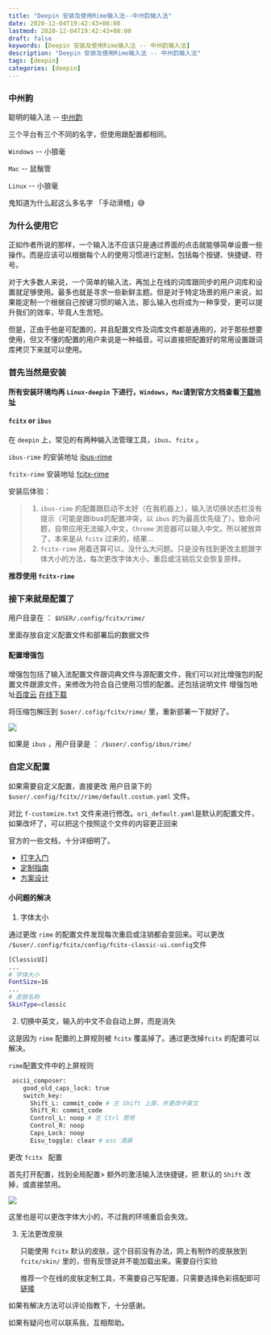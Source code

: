 ```yaml
---
title: "Deepin 安装及使用Rime输入法--中州韵输入法"
date: 2020-12-04T19:42:43+08:00
lastmod: 2020-12-04T19:42:43+08:00
draft: false
keywords: [Deepin 安装及使用Rime输入法 -- 中州韵输入法]
description: "Deepin 安装及使用Rime输入法 -- 中州韵输入法"
tags: [deepin]
categories: [deepin]
---
```


### 中州韵

聪明的输入法 -- [中州韵](https://rime.im/)

三个平台有三个不同的名字，但使用跟配置都相同。

`Windows` -- 小狼毫

`Mac` -- 鼠鬚管

`Linux` -- 小狼毫

鬼知道为什么起这么多名字 「手动滑稽」😅

### 为什么使用它

正如作者所说的那样，一个输入法不应该只是通过界面的点击就能够简单设置一些操作。而是应该可以根据每个人的使用习惯进行定制，包括每个按键、快捷键、符号。

对于大多数人来说，一个简单的输入法，再加上在线的词库跟同步的用户词库和设置就足够使用。最多也就是寻求一些新鲜主题。但是对于特定场景的用户来说，如果能定制一个根据自己按键习惯的输入法，那么输入也将成为一种享受，更可以提升我们的效率，毕竟人生苦短。

但是，正由于他是可配置的，并且配置文件及词库文件都是通用的，对于那些想要使用，但又不懂的配置的用户来说是一种福音。可以直接把配置好的常用设置跟词库拷贝下来就可以使用。

### 首先当然是安装

**所有安装环境均再 `Linux-deepin` 下进行，`Windows`，`Mac`请到官方文档查看[下载地址](https://rime.im/download/)**

####  `fcitx` or `ibus`

在 `deepin` 上，常见的有两种输入法管理工具，`ibus`、`fcitx` 。

`ibus-rime` 的安装地址 [ibus-rime](http://wiki.deepinos.org.cn/deepin%E6%8A%98%E8%85%BE%E7%AC%94%E8%AE%B0/%E7%AC%AC%E5%85%AD%E7%AB%A0/6.5.html)

`fcitx-rime` 安装地址 [fcitx-rime](http://wiki.deepinos.org.cn/deepin%E6%8A%98%E8%85%BE%E7%AC%94%E8%AE%B0/%E7%AC%AC%E5%85%AD%E7%AB%A0/6.4.html)

安装后体验：

>   1.  `ibus-rime` 的配置跟启动不太好（在我机器上），输入法切换状态栏没有提示（可能是跟ibus的配置冲突，以 `ibus` 的为最高优先级了）。致命问题，自带应用无法输入中文，`Chrome` 浏览器可以输入中文。所以被放弃了，本来是从 `fcitx` 过来的，结果...
>   2.  `fcitx-rime` 用着还算可以，没什么大问题。只是没有找到更改主题跟字体大小的方法，每次更改字体大小，重启或注销后又会恢复原样。

**推荐使用 `fcitx-rime`**

### 接下来就是配置了

用户目录在 ： `$USER/.config/fcitx/rime/`

里面存放自定义配置文件和部署后的数据文件

#### 配置增强包

增强包包括了输入法配置文件跟词典文件与源配置文件，我们可以对比增强包的配置文件跟源文件，来修改为符合自己使用习惯的配置。还包括说明文件 增强包地址[百度云](https://pan.baidu.com/s/1jI1a8eE) [在线下载](https://www.caoayu.xyz/file/rime-pro.zip)

将压缩包解压到 `$user/.cofig/fcitx/rime/` 里，重新部署一下就好了。

![](https://cdn.jsdelivr.net/gh/ayuayue/cdn/img/20201204203021.png)



如果是 `ibus` ，用户目录是 ： `/$user/.config/ibus/rime/`

### 自定义配置

如果需要自定义配置，直接更改 用户目录下的 `$user/.config/fcitx//rime/default.costum.yaml` 文件。

对比 `f-customize.txt` 文件来进行修改。`ori_default.yaml`是默认的配置文件，如果改坏了，可以把这个按照这个文件的内容更正回来

官方的一些文档，十分详细明了。

*   [打字入门](https://github.com/rime/home/wiki/UserGuide)
*   [定制指南](https://github.com/rime/home/wiki/CustomizationGuide)
*   [方案设计](https://github.com/rime/home/wiki/RimeWithSchemata)

#### 小问题的解决

1.  字体太小

通过更改 `rime` 的配置文件发现每次重启或注销都会变回来。可以更改 `/$user/.config/fcitx/config/fcitx-classic-ui.config`文件

```bash
[ClassicUI]
...
# 字体大小
FontSize=16
...
# 皮肤名称
SkinType=classic
```

2.  切换中英文，输入的中文不会自动上屏，而是消失

这是因为 `rime` 配置的上屏规则被 `fcitx` 覆盖掉了。通过更改掉`fcitx` 的配置可以解决。

`rime`配置文件中的上屏规则

```bash
 ascii_composer:
    good_old_caps_lock: true
    switch_key:
      Shift_L: commit_code # 左 Shift 上屏，并更改中英文
      Shift_R: commit_code
      Control_L: noop # 左 Ctrl 禁用
      Control_R: noop
      Caps_Lock: noop
      Eisu_toggle: clear # esc 清屏
```

更改 `fcitx ` 配置

首先打开配置，找到全局配置> 额外的激活输入法快捷键，把 默认的 `Shift` 改掉，或直接禁用。

![](https://cdn.jsdelivr.net/gh/ayuayue/cdn/img/20201204204759.png)

这里也是可以更改字体大小的，不过我的环境重启会失效。

3.  无法更改皮肤

    只能使用 `fcitx` 默认的皮肤，这个目前没有办法，网上有制作的皮肤放到 `fcitx/skin/` 里的，但有反馈说并不能加载出来。需要自行实验

    推荐一个在线的皮肤定制工具，不需要自己写配置，只需要选择色彩搭配即可[链接](https://bennyyip.github.io/Rime-See-Me/)

如果有解决方法可以评论指教下，十分感谢。

如果有疑问也可以联系我，互相帮助。

